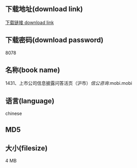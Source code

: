 ## 下载地址(download link)
[下载链接 download link](https://voluble-croquembouche-d321dc.netlify.app/?s=1431%E3%80%81%E4%B8%8A%E5%B8%82%E5%85%AC%E5%8F%B8%E4%BF%A1%E6%81%AF%E6%8A%AB%E9%9C%B2%E9%97%AE%E7%AD%94%E6%B4%BB%E9%A1%B5%EF%BC%88%E6%B2%AA%E5%B8%82%EF%BC%89_%E4%BF%A1%E5%85%AC%E5%92%A8%E8%AF%A2_.mobi)

## 下载密码(download password)
8078

## 名称(book name)
1431、上市公司信息披露问答活页（沪市）_信公咨询_.mobi.mobi

## 语言(language)
chinese

## MD5


## 大小(filesize)
4 MB
